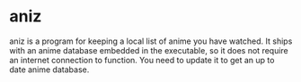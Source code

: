# aniz

aniz is a program for keeping a local list of anime you have watched. It ships with an anime
database embedded in the executable, so it does not require an internet connection to function.
You need to update it to get an up to date anime database.



